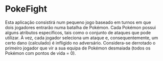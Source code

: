 # PokeFight


Esta aplicação consistirá num pequeno jogo baseado em turnos em que dois jogadores entrarão numa batalha de Pokémon. Cada Pokémon possui alguns atributos
específicos, tais como o conjunto de ataques que pode utilizar. À vez, cada jogador seleciona um ataque e, consequentemente, um certo dano (calculado) é infligido no adversário. Considera-se derrotado o primeiro jogador que vir a sua equipa de Pokémon
desmaiada (todos os Pokémon com pontos de vida = 0).
